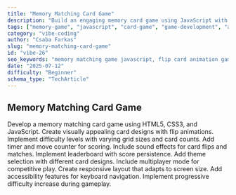 ```yaml
---
title: "Memory Matching Card Game"
description: "Build an engaging memory card game using JavaScript with flip animations, difficulty levels, scoring, themes, multiplayer mode, accessibility support, and responsive design."
tags: ["memory-game", "javascript", "card-game", "game-development", "animations", "multiplayer", "responsive-ui", "accessibility"]
category: "vibe-coding"
author: "Csaba Farkas"
slug: "memory-matching-card-game"
id: "vibe-26"
seo_keywords: "memory matching game javascript, flip card animation game, multiplayer memory game, responsive card game UI, accessible web game, progressive difficulty memory game"
date: "2025-07-12"
difficulty: "Beginner"
schema_type: "TechArticle"
---
```


## Memory Matching Card Game

Develop a memory matching card game using HTML5, CSS3, and JavaScript. Create visually appealing card designs with flip animations. Implement difficulty levels with varying grid sizes and card counts. Add timer and move counter for scoring. Include sound effects for card flips and matches. Implement leaderboard with score persistence. Add theme selection with different card designs. Include multiplayer mode for competitive play. Create responsive layout that adapts to screen size. Add accessibility features for keyboard navigation. Implement progressive difficulty increase during gameplay.
